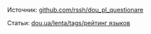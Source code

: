 Источник:
[github.com/rssh/dou_pl_questionare](https://github.com/rssh/dou_pl_questionare/)

Статьи:
[dou.ua/lenta/tags/рейтинг языков](https://dou.ua/lenta/tags/%D1%80%D0%B5%D0%B9%D1%82%D0%B8%D0%BD%D0%B3%20%D1%8F%D0%B7%D1%8B%D0%BA%D0%BE%D0%B2/)
